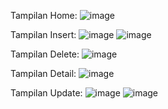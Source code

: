 Tampilan Home:
![image](https://github.com/user-attachments/assets/3db7881e-409a-4c22-8366-729a2de08216)

Tampilan Insert:
![image](https://github.com/user-attachments/assets/812e7f98-28d1-40f6-a981-50a95be8b620)
![image](https://github.com/user-attachments/assets/7d1f04f7-7439-43d0-b67b-f12c933162fa)

Tampilan Delete:
![image](https://github.com/user-attachments/assets/64a5fc6f-06c8-42a8-a075-60fb18b50fe7)

Tampilan Detail:
![image](https://github.com/user-attachments/assets/99bbd2e1-0829-4b39-a5d9-00ad52884127)

Tampilan Update:
![image](https://github.com/user-attachments/assets/8329e956-1f7c-4808-ad8b-f83c8b0a9516)
![image](https://github.com/user-attachments/assets/aa5c220a-6e82-41aa-bfb9-d2e6f864868c)
